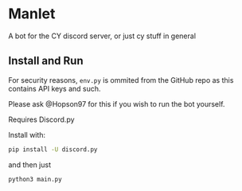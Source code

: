 # Manlet

A bot for the CY discord server, or just cy stuff in general

## Install and Run

For security reasons, `env.py` is ommited from the GitHub repo as this contains API keys and such.

Please ask @Hopson97 for this if you wish to run the bot yourself.

Requires Discord.py

Install with:

```sh
pip install -U discord.py
```

and then just

```
python3 main.py
```

